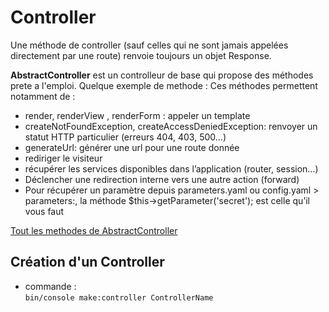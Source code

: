 Controller 
==========

Une méthode de controller (sauf celles qui ne sont jamais appelées directement par une route) renvoie toujours un objet Response.

<strong>AbstractController</strong> est un controlleur de base qui propose des méthodes prete a l'emploi.
Quelque exemple de methode :
Ces méthodes permettent notamment de :

- render, renderView , renderForm : appeler un template
- createNotFoundException, createAccessDeniedException: renvoyer un statut HTTP particulier (erreurs 404, 403, 500…)
- generateUrl: générer une url pour une route donnée
- rediriger le visiteur
- récupérer les services disponibles dans l’application (router, session…)
- Déclencher une redirection interne vers une autre action (forward)
- Pour récupérer un paramètre depuis parameters.yaml ou config.yaml > parameters:, la méthode $this->getParameter('secret'); est celle qu’il vous faut

[Tout les methodes de AbstractController](https://github.com/symfony/framework-bundle/blob/5.4/Controller/AbstractController.php)

## Création d'un Controller

- commande :</br>
```bin/console make:controller ControllerName```
